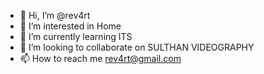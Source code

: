 - 👋 Hi, I’m @rev4rt
- 👀 I’m interested in Home
- 🌱 I’m currently learning ITS
- 💞️ I’m looking to collaborate on SULTHAN VIDEOGRAPHY
- 📫 How to reach me rev4rt@gmail.com

<!---
rev4rt/rev4rt is a ✨ special ✨ repository because its `README.md` (this file) appears on your GitHub profile.
You can click the Preview link to take a look at your changes.
--->
